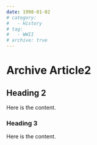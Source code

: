 ```yaml
---
date: 1998-01-02
# category:
#   - History
# tag:
#   - WWII
# archive: true
---
```


# Archive Article2

## Heading 2

Here is the content.

### Heading 3

Here is the content.
